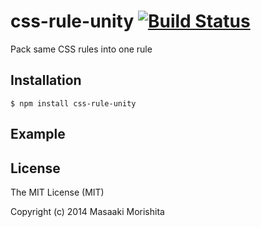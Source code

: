 # css-rule-unity [![Build Status](https://travis-ci.org/morishitter/css-rule-unity.svg)](https://travis-ci.org/morishitter/css-rule-unity)

Pack same CSS rules into one rule

## Installation

```shell
$ npm install css-rule-unity
```

## Example

## License

The MIT License (MIT)

Copyright (c) 2014 Masaaki Morishita
